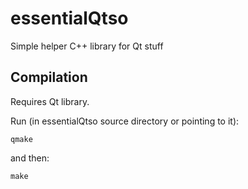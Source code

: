# essentialQtso
Simple helper C++ library for Qt stuff

Compilation
-----------
Requires Qt library.

Run (in essentialQtso source directory or pointing to it):

    qmake

and then:

    make
